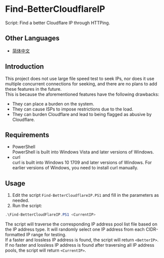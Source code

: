 # Find-BetterCloudflareIP
Script: Find a better Cloudflare IP through HTTPing.

## Other Languages
- [简体中文](README.zh-Hans.md)

## Introduction
This project does not use large file speed test to seek IPs, nor does it use multiple concurrent connections for seeking, and there are no plans to add these features in the future.  
This is because the aforementioned features have the following drawbacks:
* They can place a burden on the system.
* They can cause ISPs to impose restrictions due to the load.
* They can burden Cloudflare and lead to being flagged as abusive by Cloudflare.

## Requirements
* PowerShell  
PowerShell is built into Windows Vista and later versions of Windows.
* curl  
curl is built into Windows 10 1709 and later versions of Windows.
For earlier versions of Windows, you need to install curl manually.

## Usage
1. Edit the script `Find-BetterCloudflareIP.PS1` and fill in the parameters as needed.
2. Run the script:
```PowerShell
.\Find-BetterCloudFlareIP.PS1 <CurrentIP>
```

The script will traverse the corresponding IP address pool list file based on the IP address type. It will randomly select one IP address from each CIDR-formatted IP range for testing.  
If a faster and lossless IP address is found, the script will return `<BetterIP>`.  
If no faster and lossless IP address is found after traversing all IP address pools, the script will return `<CurrentIP>`.